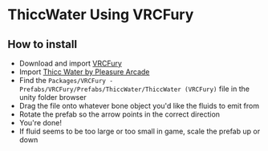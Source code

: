 ThiccWater Using VRCFury
==

## How to install
* Download and import [VRCFury](https://vrcfury.com/download)
* Import [Thicc Water by Pleasure Arcade](https://pleasurearcade.gumroad.com/l/thiccwater)
* Find the `Packages/VRCFury - Prefabs/VRCFury/Prefabs/ThiccWater/ThiccWater (VRCFury)` file in the unity folder browser
* Drag the file onto whatever bone object you'd like the fluids to emit from
* Rotate the prefab so the arrow points in the correct direction
* You're done!
* If fluid seems to be too large or too small in game, scale the prefab up or down
